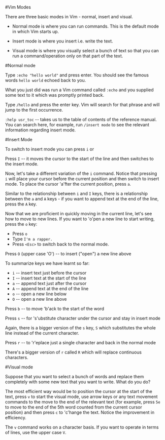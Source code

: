 #Vim Modes

There are three basic modes in Vim - normal, insert and visual.

  * Normal mode is where you can run commands. This is the default mode 
  in which Vim starts up.

  * Insert mode is where you insert i.e. write the text.

  * Visual mode is where you visually select a bunch of text so that you 
	can run a command/operation only on that part of the text.

#Normal mode

Type `:echo "hello world"` and press enter. You should see the famous 
words `hello world` echoed back to you.

What you just did was run a Vim command called `:echo` and you 
supplied some text to it which was promptly printed back.

Type `/hello` and press the enter key. Vim will search for that phrase 
and will jump to the first occurrence.

`:help usr_toc` -- takes us to the table of contents of the reference 
manual. You can search here, for example, run `/insert mode` to see
the relevant information regarding insert mode.

#Insert Mode

To switch to insert mode you can press `i` or

Press `I` -- it moves the cursor to the start of the line and then 
switches to the insert mode.

Now, let's take a different variation of the `i` command. Notice that 
pressing `i` will place your cursor before the current position and 
then switch to insert mode. To place the cursor 'a'fter the current 
position, press `a`.

Similar to the relationship between `i` and `I` keys, there is a 
relationship between the `a` and `A` keys - if you want to append text 
at the end of the line, press the `A` key.


Now that we are proficient in quickly moving in the current line, let's 
see how to move to new lines. If you want to 'o'pen a new line to start 
writing, press the `o` key:

  * Press `o`
  * Type `I'm a rapper.`
  * Press `<Esc>` to switch back to the normal mode.

Press `O` (upper case 'O') -- to insert ("open") a new line above

To summarize keys we have learnt so far:

  * `i` -- insert text just before the cursor
  * `I` -- insert text at the start of the line
  * `a` -- append text just after the cursor
  * `A` -- append text at the end of the line
  * `o` -- open a new line below
  * `O` -- open a new line above

Press `b` -- to move 'b'ack to the start of the word

Press `s` -- for 's'ubstitute character under the cursor and stay in 
insert mode

Again, there is a bigger version of the `s` key, `S` which substitutes 
the whole line instead of the current character.

Press `r` -- to 'r'eplace just a single character and back in the normal
mode

There's a bigger version of `r` called `R` which will replace continuous 
characters.

#Visual mode

Suppose that you want to select a bunch of words and replace them 
completely with some new text that you want to write. What do you do?

The most efficient way would be to position the cursor at the start of 
the text, press `v` to start the visual mode, use arrow keys or any text 
movement commands to the move to the end of the relevant text 
(for example, press `5e` to move to the end of the 5th word counted
from the current cursor position) and then press `c` to 'c'hange the text. 
Notice the improvement in efficiency.

The `v` command works on a character basis. If you want to operate in terms of lines, use the upper case `V`.
 
